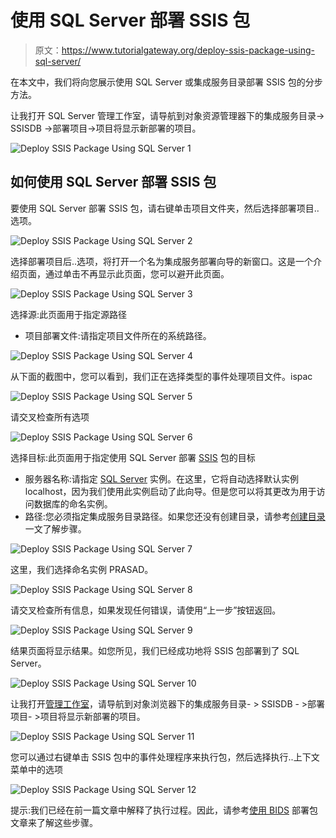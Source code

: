 # 使用 SQL Server 部署 SSIS 包

> 原文：<https://www.tutorialgateway.org/deploy-ssis-package-using-sql-server/>

在本文中，我们将向您展示使用 SQL Server 或集成服务目录部署 SSIS 包的分步方法。

让我打开 SQL Server 管理工作室，请导航到对象资源管理器下的集成服务目录-> SSISDB ->部署项目->项目将显示新部署的项目。

![Deploy SSIS Package Using SQL Server 1](img/f61b86130fccb7a60db2daea70ddcffb.png)

## 如何使用 SQL Server 部署 SSIS 包

要使用 SQL Server 部署 SSIS 包，请右键单击项目文件夹，然后选择部署项目..选项。

![Deploy SSIS Package Using SQL Server 2](img/d155df7cecd4856f97e41aa9ba47a485.png)

选择部署项目后..选项，将打开一个名为集成服务部署向导的新窗口。这是一个介绍页面，通过单击不再显示此页面，您可以避开此页面。

![Deploy SSIS Package Using SQL Server 3](img/6929d13f67963a6988fe0e103390820e.png)

选择源:此页面用于指定源路径

*   项目部署文件:请指定项目文件所在的系统路径。

![Deploy SSIS Package Using SQL Server 4](img/37e2b60b7dbfba8c3982c45dbcbe5d8e.png)

从下面的截图中，您可以看到，我们正在选择类型的事件处理项目文件。ispac

![Deploy SSIS Package Using SQL Server 5](img/9331f17628ec5e6896b735eb86a348e5.png)

请交叉检查所有选项

![Deploy SSIS Package Using SQL Server 6](img/3c86993e047b3697fc21787719a59917.png)

选择目标:此页面用于指定使用 SQL Server 部署 [SSIS](https://www.tutorialgateway.org/ssis/) 包的目标

*   服务器名称:请指定 [SQL Server](https://www.tutorialgateway.org/sql/) 实例。在这里，它将自动选择默认实例 localhost，因为我们使用此实例启动了此向导。但是您可以将其更改为用于访问数据库的命名实例。
*   路径:您必须指定集成服务目录路径。如果您还没有创建目录，请参考[创建目录](https://www.tutorialgateway.org/create-ssis-catalog/)一文了解步骤。

![Deploy SSIS Package Using SQL Server 7](img/33ea157005156b8723f605ba35088c0a.png)

这里，我们选择命名实例 PRASAD。

![Deploy SSIS Package Using SQL Server 8](img/6015689a4ecabe9c0cd51f6958e8d898.png)

请交叉检查所有信息，如果发现任何错误，请使用“上一步”按钮返回。

![Deploy SSIS Package Using SQL Server 9](img/8c306e3073d320cd32402ae2bf2b4d1c.png)

结果页面将显示结果。如您所见，我们已经成功地将 SSIS 包部署到了 SQL Server。

![Deploy SSIS Package Using SQL Server 10](img/c9e117e6c23606c0d1256756bf3498b3.png)

让我打开[管理工作室](https://www.tutorialgateway.org/sql/)，请导航到对象浏览器下的集成服务目录- > SSISDB - >部署项目- >项目将显示新部署的项目。

![Deploy SSIS Package Using SQL Server 11](img/e8dfa2bc01b284e14040f63450c669be.png)

您可以通过右键单击 SSIS 包中的事件处理程序来执行包，然后选择执行..上下文菜单中的选项

![Deploy SSIS Package Using SQL Server 12](img/c4ba4bd3206120dd33443b5620cce270.png)

提示:我们已经在前一篇文章中解释了执行过程。因此，请参考[使用 BIDS](https://www.tutorialgateway.org/deploy-ssis-package-using-bids/) 部署包文章来了解这些步骤。